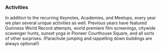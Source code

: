 ### Activities

In addition to the recurring Keynotes, Academies, and Meetups, every year we plan several unique activities as well. Previous years have featured Guinness World Record attempts, world premiere film screenings, citywide scavenger hunts, sunset yoga in Pioneer Courthouse Square, and all sorts of other surprises. (Parachute jumping and rappelling down buildings are always optional!)
